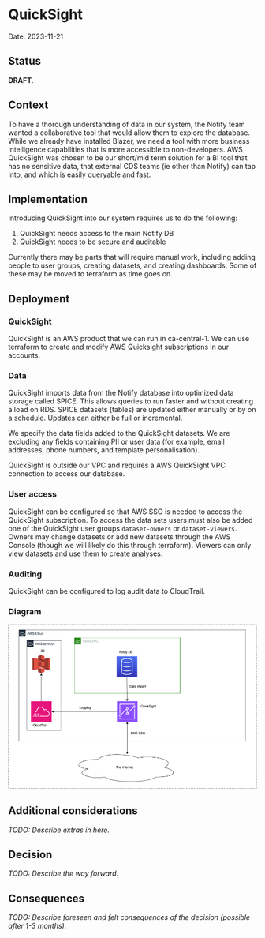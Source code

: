 # QuickSight

Date: 2023-11-21

## Status

**DRAFT**.

## Context

To have a thorough understanding of data in our system, the Notify team wanted a collaborative tool that would allow them to explore the database. While we already have installed Blazer, we need a tool with more business intelligence capabilities that is more accessible to non-developers. AWS QuickSight was chosen to be our short/mid term solution for a BI tool that has no sensitive data, that external CDS teams (ie other than Notify) can tap into, and which is easily queryable and fast.

## Implementation

Introducing QuickSight into our system requires us to do the following:

1. QuickSight needs access to the main Notify DB
2. QuickSight needs to be secure and auditable

 Currently there may be parts that will require manual work, including adding people to user groups, creating datasets, and creating dashboards. Some of these may be moved to terraform as time goes on.

## Deployment

### QuickSight

QuickSight is an AWS product that we can run in ca-central-1. We can use terraform to create and modify AWS Quicksight subscriptions in our accounts.

### Data

QuickSight imports data from the Notify database into optimized data storage called SPICE. This allows queries to run faster and without creating a load on RDS. SPICE datasets (tables) are updated either manually or by on a schedule. Updates can either be full or incremental.

We specify the data fields added to the QuickSight datasets. We are excluding any fields containing PII or user data (for example, email addresses, phone numbers, and template personalisation).

QuickSight is outside our VPC and requires a AWS QuickSight VPC connection to access our database.

### User access

QuickSight can be configured so that AWS SSO is needed to access the QuickSight subscription. To access the data sets users must also be added one of the QuickSight user groups `dataset-owners` or `dataset-viewers`. Owners may change datasets or add new datasets through the AWS Console (though we will likely do this through terraform). Viewers can only view datasets and use them to create analyses.

### Auditing

QuickSight can be configured to log audit data to CloudTrail.

### Diagram

![QuickSight](./diagrams/2023-11-21.quicksight/quicksight.png)

## Additional considerations

_TODO: Describe extras in here._

## Decision

_TODO: Describe the way forward._

## Consequences

_TODO: Describe foreseen and felt consequences of the decision (possible after 1-3 months)._
